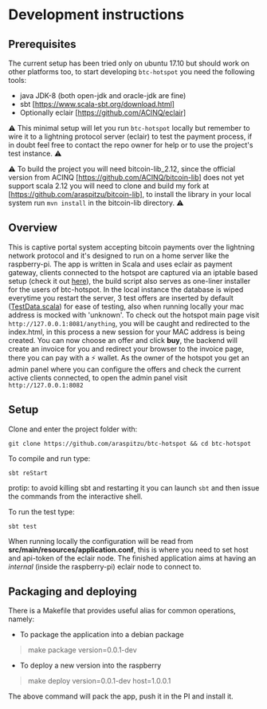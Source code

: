 # Development instructions

## Prerequisites 
The current setup has been tried only on ubuntu 17.10 but should work on other platforms too,
to start developing `btc-hotspot` you  need the following tools:
- java JDK-8 (both open-jdk and oracle-jdk are fine) 
- sbt [https://www.scala-sbt.org/download.html]
- Optionally eclair [https://github.com/ACINQ/eclair]


:warning: This minimal setup will let you run `btc-hotspot` locally but remember to wire it to a lightning protocol
server (eclair) to test the payment process, if in doubt feel free to contact the repo owner for help or 
to use the project's test instance. :warning:

:warning: To build the project you will need bitcoin-lib_2.12, since the official version from ACINQ [https://github.com/ACINQ/bitcoin-lib] does not yet
support scala 2.12 you will need to clone and build my fork at [https://github.com/araspitzu/bitcoin-lib], to install the library in your local system
run `mvn install` in the bitcoin-lib directory. :warning:

## Overview
This is captive portal system accepting bitcoin payments over the lightning network protocol and it's designed to run on a 
home server like the raspberry-pi. The app is written in Scala and uses eclair as payment gateway, clients connected to the hotspot
are captured via an iptable based setup (check it out [here](https://github.com/araspitzu/btc-hotspot/blob/master/buildscript.sh)), 
the build script also serves as one-liner installer for the users of btc-hotspot. In the local instance the database is wiped everytime 
you restart the server, 3 test offers are inserted by default ([TestData.scala](https://github.com/araspitzu/btc-hotspot/blob/master/src/main/scala/commons/TestData.scala)) for ease of testing, 
also when running locally your mac address is mocked with 'unknown'. To check out the hotspot main page visit `http://127.0.0.1:8081/anything`,
you will be caught and redirected to the index.html, in this process a new session  for your MAC address is being created. 
You can now choose an offer and click __buy__, the backend will create an invoice for you and redirect your browser to the invoice page, 
there you can pay with a :zap: wallet. As the owner of the hotspot you get an admin panel where you can configure the offers and check 
the current active clients connected, to open the admin panel visit `http://127.0.0.1:8082`


## Setup
Clone and enter the project folder with:

```git clone https://github.com/araspitzu/btc-hotspot && cd btc-hotspot```

To compile and run type:

```sbt reStart```

protip: to avoid killing sbt and restarting it you can launch `sbt` and then issue 
the commands from the interactive shell.

To run the test type: 

```sbt test```

When running locally the configuration will be read from __src/main/resources/application.conf__,
this is where you need to set host and api-token of the eclair node. The finished application aims
at having an _internal_ (inside the raspberry-pi) eclair node to connect to.

## Packaging and deploying

There is a Makefile that provides useful alias for common operations, namely:

- To package the application into a debian package
> make package version=0.0.1-dev 

- To deploy a new version into the raspberry 
> make deploy version=0.0.1-dev host=1.0.0.1

The above command will pack the app, push it in the PI and install it.
